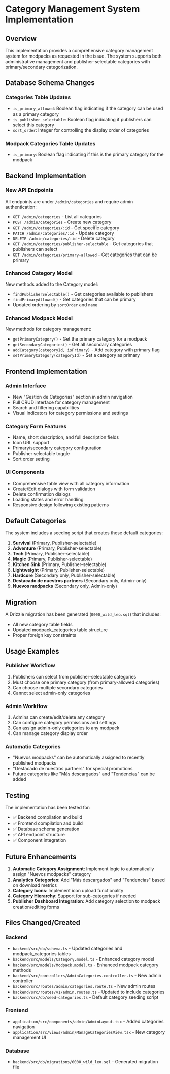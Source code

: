 # Category Management System Implementation

## Overview
This implementation provides a comprehensive category management system for modpacks as requested in the issue. The system supports both administrative management and publisher-selectable categories with primary/secondary categorization.

## Database Schema Changes

### Categories Table Updates
- `is_primary_allowed`: Boolean flag indicating if the category can be used as a primary category
- `is_publisher_selectable`: Boolean flag indicating if publishers can select this category
- `sort_order`: Integer for controlling the display order of categories

### Modpack Categories Table Updates  
- `is_primary`: Boolean flag indicating if this is the primary category for the modpack

## Backend Implementation

### New API Endpoints
All endpoints are under `/admin/categories` and require admin authentication:

- `GET /admin/categories` - List all categories
- `POST /admin/categories` - Create new category
- `GET /admin/categories/:id` - Get specific category
- `PATCH /admin/categories/:id` - Update category
- `DELETE /admin/categories/:id` - Delete category
- `GET /admin/categories/publisher-selectable` - Get categories that publishers can select
- `GET /admin/categories/primary-allowed` - Get categories that can be primary

### Enhanced Category Model
New methods added to the Category model:
- `findPublisherSelectable()` - Get categories available to publishers
- `findPrimaryAllowed()` - Get categories that can be primary
- Updated ordering by `sortOrder` and `name`

### Enhanced Modpack Model
New methods for category management:
- `getPrimaryCategory()` - Get the primary category for a modpack
- `getSecondaryCategories()` - Get all secondary categories
- `addCategory(categoryId, isPrimary)` - Add category with primary flag
- `setPrimaryCategory(categoryId)` - Set a category as primary

## Frontend Implementation

### Admin Interface
- New "Gestión de Categorías" section in admin navigation
- Full CRUD interface for category management
- Search and filtering capabilities
- Visual indicators for category permissions and settings

### Category Form Features
- Name, short description, and full description fields
- Icon URL support
- Primary/secondary category configuration
- Publisher selectable toggle
- Sort order setting

### UI Components
- Comprehensive table view with all category information
- Create/Edit dialogs with form validation
- Delete confirmation dialogs
- Loading states and error handling
- Responsive design following existing patterns

## Default Categories

The system includes a seeding script that creates these default categories:

1. **Survival** (Primary, Publisher-selectable)
2. **Adventure** (Primary, Publisher-selectable) 
3. **Tech** (Primary, Publisher-selectable)
4. **Magic** (Primary, Publisher-selectable)
5. **Kitchen Sink** (Primary, Publisher-selectable)
6. **Lightweight** (Primary, Publisher-selectable)
7. **Hardcore** (Secondary only, Publisher-selectable)
8. **Destacado de nuestros partners** (Secondary only, Admin-only)
9. **Nuevos modpacks** (Secondary only, Admin-only)

## Migration

A Drizzle migration has been generated (`0000_wild_leo.sql`) that includes:
- All new category table fields
- Updated modpack_categories table structure
- Proper foreign key constraints

## Usage Examples

### Publisher Workflow
1. Publishers can select from publisher-selectable categories
2. Must choose one primary category (from primary-allowed categories)
3. Can choose multiple secondary categories
4. Cannot select admin-only categories

### Admin Workflow
1. Admins can create/edit/delete any category
2. Can configure category permissions and settings
3. Can assign admin-only categories to any modpack
4. Can manage category display order

### Automatic Categories
- "Nuevos modpacks" can be automatically assigned to recently published modpacks
- "Destacado de nuestros partners" for special promotions
- Future categories like "Más descargados" and "Tendencias" can be added

## Testing

The implementation has been tested for:
- ✅ Backend compilation and build
- ✅ Frontend compilation and build  
- ✅ Database schema generation
- ✅ API endpoint structure
- ✅ Component integration

## Future Enhancements

1. **Automatic Category Assignment**: Implement logic to automatically assign "Nuevos modpacks" category
2. **Analytics Categories**: Add "Más descargados" and "Tendencias" based on download metrics
3. **Category Icons**: Implement icon upload functionality
4. **Category Hierarchy**: Support for sub-categories if needed
5. **Publisher Dashboard Integration**: Add category selection to modpack creation/editing forms

## Files Changed/Created

### Backend
- `backend/src/db/schema.ts` - Updated categories and modpack_categories tables
- `backend/src/models/Category.model.ts` - Enhanced category model
- `backend/src/models/Modpack.model.ts` - Enhanced modpack category methods
- `backend/src/controllers/AdminCategories.controller.ts` - New admin controller
- `backend/src/routes/admin/categories.route.ts` - New admin routes
- `backend/src/routes/v1/admin.routes.ts` - Updated to include categories
- `backend/src/db/seed-categories.ts` - Default category seeding script

### Frontend
- `application/src/components/admin/AdminLayout.tsx` - Added categories navigation
- `application/src/views/admin/ManageCategoriesView.tsx` - New category management UI

### Database
- `backend/src/db/migrations/0000_wild_leo.sql` - Generated migration file